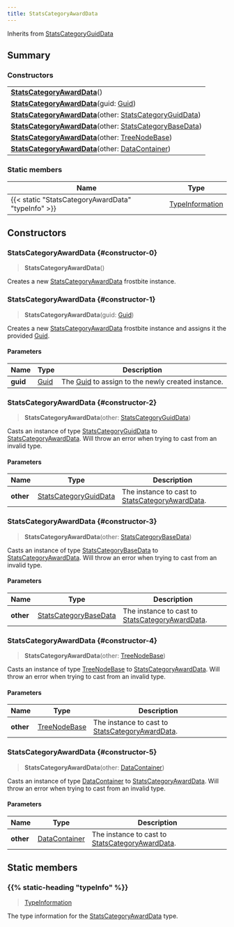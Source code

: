 ```yaml
---
title: StatsCategoryAwardData
---
```


Inherits from 
[StatsCategoryGuidData](/vext/ref/fb/statscategoryguiddata)

## Summary
### Constructors
| |
| ----------- |
| **[StatsCategoryAwardData](#constructor-0)**() |
| **[StatsCategoryAwardData](#constructor-1)**(guid: [Guid](/vext/ref/shared/class/guid)) |
| **[StatsCategoryAwardData](#constructor-2)**(other: [StatsCategoryGuidData](/vext/ref/fb/statscategoryguiddata)) |
| **[StatsCategoryAwardData](#constructor-3)**(other: [StatsCategoryBaseData](/vext/ref/fb/statscategorybasedata)) |
| **[StatsCategoryAwardData](#constructor-4)**(other: [TreeNodeBase](/vext/ref/fb/treenodebase)) |
| **[StatsCategoryAwardData](#constructor-5)**(other: [DataContainer](/vext/ref/shared/class/datacontainer)) |

### Static members
| Name | Type |
| ---- | ---- |
| {{< static "StatsCategoryAwardData" "typeInfo" >}} | [TypeInformation](/vext/ref/shared/class/typeinformation) |

## Constructors
### StatsCategoryAwardData {#constructor-0}
> **StatsCategoryAwardData**()

Creates a new [StatsCategoryAwardData](/vext/ref/fb/statscategoryawarddata) frostbite instance.

### StatsCategoryAwardData {#constructor-1}
> **StatsCategoryAwardData**(guid: [Guid](/vext/ref/shared/class/guid))

Creates a new [StatsCategoryAwardData](/vext/ref/fb/statscategoryawarddata) frostbite instance and assigns it the provided [Guid](/vext/ref/shared/class/guid).

#### Parameters
| Name | Type | Description |
| ---- | ---- | ----------- |
| **guid** | [Guid](/vext/ref/shared/class/guid) | The [Guid](/vext/ref/shared/class/guid) to assign to the newly created instance. |

### StatsCategoryAwardData {#constructor-2}
> **StatsCategoryAwardData**(other: [StatsCategoryGuidData](/vext/ref/fb/statscategoryguiddata))

Casts an instance of type [StatsCategoryGuidData](/vext/ref/fb/statscategoryguiddata) to [StatsCategoryAwardData](/vext/ref/fb/statscategoryawarddata). Will throw an error when trying to cast from an invalid type.

#### Parameters
| Name | Type | Description |
| ---- | ---- | ----------- |
| **other** | [StatsCategoryGuidData](/vext/ref/fb/statscategoryguiddata) | The instance to cast to [StatsCategoryAwardData](/vext/ref/fb/statscategoryawarddata). |

### StatsCategoryAwardData {#constructor-3}
> **StatsCategoryAwardData**(other: [StatsCategoryBaseData](/vext/ref/fb/statscategorybasedata))

Casts an instance of type [StatsCategoryBaseData](/vext/ref/fb/statscategorybasedata) to [StatsCategoryAwardData](/vext/ref/fb/statscategoryawarddata). Will throw an error when trying to cast from an invalid type.

#### Parameters
| Name | Type | Description |
| ---- | ---- | ----------- |
| **other** | [StatsCategoryBaseData](/vext/ref/fb/statscategorybasedata) | The instance to cast to [StatsCategoryAwardData](/vext/ref/fb/statscategoryawarddata). |

### StatsCategoryAwardData {#constructor-4}
> **StatsCategoryAwardData**(other: [TreeNodeBase](/vext/ref/fb/treenodebase))

Casts an instance of type [TreeNodeBase](/vext/ref/fb/treenodebase) to [StatsCategoryAwardData](/vext/ref/fb/statscategoryawarddata). Will throw an error when trying to cast from an invalid type.

#### Parameters
| Name | Type | Description |
| ---- | ---- | ----------- |
| **other** | [TreeNodeBase](/vext/ref/fb/treenodebase) | The instance to cast to [StatsCategoryAwardData](/vext/ref/fb/statscategoryawarddata). |

### StatsCategoryAwardData {#constructor-5}
> **StatsCategoryAwardData**(other: [DataContainer](/vext/ref/shared/class/datacontainer))

Casts an instance of type [DataContainer](/vext/ref/shared/class/datacontainer) to [StatsCategoryAwardData](/vext/ref/fb/statscategoryawarddata). Will throw an error when trying to cast from an invalid type.

#### Parameters
| Name | Type | Description |
| ---- | ---- | ----------- |
| **other** | [DataContainer](/vext/ref/shared/class/datacontainer) | The instance to cast to [StatsCategoryAwardData](/vext/ref/fb/statscategoryawarddata). |

## Static members
### {{% static-heading "typeInfo" %}}
> [TypeInformation](/vext/ref/shared/class/typeinformation)

The type information for the [StatsCategoryAwardData](/vext/ref/fb/statscategoryawarddata) type.

